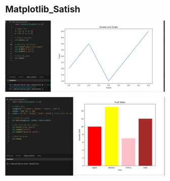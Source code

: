 # Matplotlib_Satish


![image alt](https://github.com/satishspatil-01/Matplotlib_Satish/blob/main/Screenshot%202025-08-29%20200738.png?raw=true)


![image alt](https://github.com/satishspatil-01/Matplotlib_Satish/blob/main/Screenshot%202025-08-29%20201135.png?raw=true)
